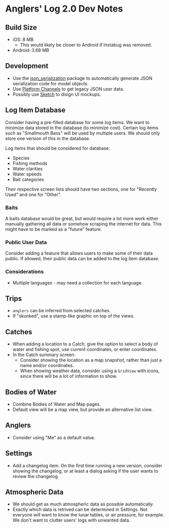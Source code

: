 Anglers' Log 2.0 Dev Notes
==========================

## Build Size
* iOS: 8 MB
  * This would likely be closer to Android if Instabug was removed.
* Android: 3.68 MB

## Development
* Use the [json_serialization](https://flutter.io/json/#code-generation) package to automatically generate JSON serialization code for model objects.
* Use [Platform Channels](https://flutter.io/platform-channels/) to get legacy JSON user data.
* Possibly use [Sketch](https://www.sketchapp.com/) to disign UI mockups.

## Log Item Database
Consider having a pre-filled database for some log items. We want to minimize data stored in the database (to minimize cost). Certain log items such as "Smallmouth Bass" will be used by multiple users. We should only store one version of this in the database.

Log items that should be considered for database:
  * Species
  * Fishing methods
  * Water clarities
  * Water speeds
  * Bait categories

Their respective screen lists should have two sections, one for "Recently Used" and one for "Other".

### Baits
A baits database would be great, but would require a lot more work either manually gathering all data or somehow scraping the internet for data. This might have to be marked as a "future" feature.

### Public User Data
Consider adding a feature that allows users to make some of their data public. If allowed, their public data can be added to the log item database.

### Considerations
* Multiple languages - may need a collection for each language.

## Trips
* `anglers` can be inferred from selected catches.
* If "skunked", use a stamp-like graphic on top of the views.

## Catches
* When adding a location to a Catch, give the option to select a body of water and fishing spot, use current coordinates, or enter coordinates.
* In the Catch summary screen:
  * Consider showing the location as a map snapshot, rather than just a name and/or coordinates.
  * When showing weather data, consider using a `GridView` with icons, since there will be a lot of information to show.

## Bodies of Water
* Combine Bodies of Water and Map pages.
* Default view will be a map view, but provide an alternative list view.

## Anglers
* Consider using "Me" as a default value.

## Settings
* Add a changelog item. On the first time running a new version, consider showing the changelog, or at least a dialog asking if the user wants to review the changelog.

## Atmospheric Data
* We should get as much atmospheric data as possible automatically.
* Exactly which data is retrived can be determined in Settings. Not everyone will want to know the lunar tables, or air pressure, for example. We don't want to clutter users' logs with unwanted data.